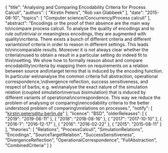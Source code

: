 {
    "title": "Analysing and Comparing Encodability Criteria for Process Calculi",
    "authors": [
        "Kirstin Peters",
        "Rob van Glabbeek"
    ],
    "date": "2015-08-10",
    "topics": [
        "Computer science/Concurrency/Process calculi"
    ],
    "abstract": "Encodings or the proof of their absence are the main way to\ncompare process calculi. To analyse the quality of encodings and to rule out\ntrivial or meaningless encodings, they are augmented with quality\ncriteria. There exists a bunch of different criteria and different variants\nof criteria in order to reason in different settings. This leads to\nincomparable results. Moreover it is not always clear whether the criteria\nused to obtain a result in a particular setting do indeed fit to this\nsetting. We show how to formally reason about and compare encodability\ncriteria by mapping them on requirements on a relation between source and\ntarget terms that is induced by the encoding function. In particular we\nanalyse the common criteria full abstraction, operational correspondence,\ndivergence reflection, success sensitiveness, and respect of barbs; e.g. we\nanalyse the exact nature of the simulation relation (coupled simulation\nversus bisimulation) that is induced by different variants of operational\ncorrespondence. This way we reduce the problem of analysing or comparing\nencodability criteria to the better understood problem of comparing\nrelations on processes.",
    "notify": [
        "kirstin.peters@tu-berlin.de"
    ],
    "licence": "BSD",
    "olderReleases": [
        {
            "2019": "2019-06-11"
        },
        {
            "2018": "2018-08-16"
        },
        {
            "2017": "2017-10-10"
        },
        {
            "2016-1": "2016-12-17"
        },
        {
            "2016": "2016-02-22"
        },
        {
            "2015": "2015-08-11"
        }
    ],
    "theories": [
        "Relations",
        "ProcessCalculi",
        "SimulationRelations",
        "Encodings",
        "SourceTargetRelation",
        "SuccessSensitiveness",
        "DivergenceReflection",
        "OperationalCorrespondence",
        "FullAbstraction",
        "CombinedCriteria"
    ]
}